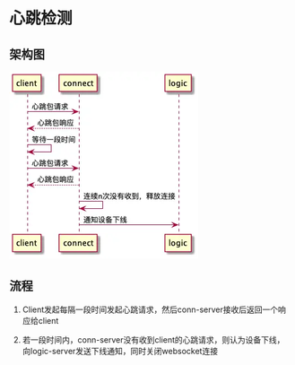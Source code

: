 # 心跳检测

## 架构图

![alt text](image-4.png)

## 流程

1. Client发起每隔一段时间发起心跳请求，然后conn-server接收后返回一个响应给client

2. 若一段时间内，conn-server没有收到client的心跳请求，则认为设备下线，向logic-server发送下线通知，同时关闭websocket连接

